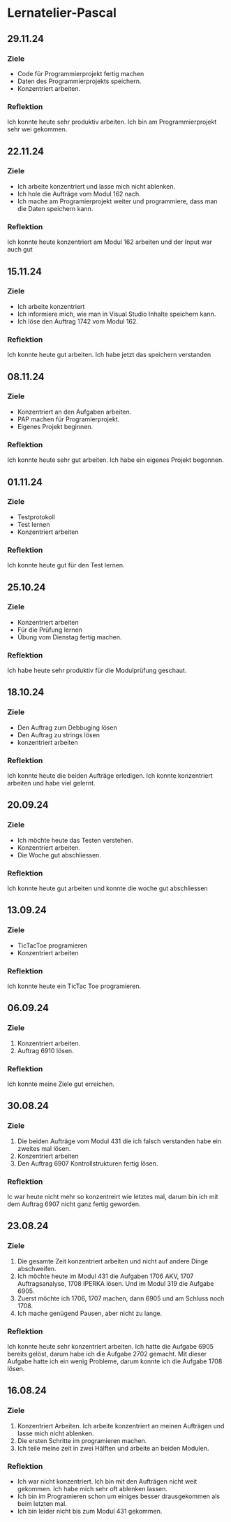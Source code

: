 # Lernatelier-Pascal
## 29.11.24
### Ziele
- Code für Programmierprojekt fertig machen
- Daten des Programmierprojekts speichern.
- Konzentriert arbeiten.
### Reflektion
Ich konnte heute sehr produktiv arbeiten. Ich bin am Programmierprojekt sehr wei gekommen.
## 22.11.24
### Ziele
- Ich arbeite konzentriert und lasse mich nicht ablenken.
- Ich hole die Aufträge vom Modul 162 nach.
- Ich mache am Programierprojekt weiter und programmiere, dass man die Daten speichern kann.
### Reflektion
Ich konnte heute konzentriert am Modul 162 arbeiten und der Input war auch gut
## 15.11.24
### Ziele
- Ich arbeite konzentriert
- Ich informiere mich, wie man in Visual Studio Inhalte speichern kann.
- Ich löse den Auftrag 1742 vom Modul 162.
### Reflektion
Ich konnte heute gut arbeiten. Ich habe jetzt das speichern verstanden
## 08.11.24
### Ziele
- Konzentriert an den Aufgaben arbeiten.
- PAP machen für Programierprojekt.
- Eigenes Projekt beginnen.
### Reflektion
Ich konnte heute sehr gut arbeiten. Ich habe ein eigenes Projekt begonnen.
## 01.11.24
### Ziele
- Testprotokoll
- Test lernen
- Konzentriert arbeiten
### Reflektion
Ich konnte heute gut für den Test lernen.
## 25.10.24
### Ziele
- Konzentriert arbeiten
- Für die Prüfung lernen
- Übung vom Dienstag fertig machen.
### Reflektion
Ich habe heute sehr produktiv für die Modulprüfung geschaut.
## 18.10.24
### Ziele
- Den Auftrag zum Debbuging lösen
- Den Auftrag zu strings lösen
- konzentriert arbeiten
### Reflektion
Ich konnte heute die beiden Aufträge erledigen. Ich konnte konzentriert arbeiten und habe viel gelernt.
## 20.09.24
### Ziele
- Ich möchte heute das Testen verstehen.
- Konzentriert arbeiten.
- Die Woche gut abschliessen.
### Reflektion
Ich konnte heute gut arbeiten und konnte die woche gut abschliessen
## 13.09.24
### Ziele
- TicTacToe programieren
- Konzentriert arbeiten
### Reflektion
Ich konnte heute ein TicTac Toe programieren.
## 06.09.24
### Ziele
1. Konzentriert arbeiten.
2. Auftrag 6910 lösen.
### Reflektion
Ich konnte meine Ziele gut erreichen.
## 30.08.24
### Ziele
1. Die beiden Aufträge vom Modul 431 die ich falsch verstanden habe ein zweites mal lösen.
2. Konzentriert arbeiten
3. Den Auftrag 6907 Kontrollstrukturen fertig lösen.
### Reflektion
Ic war heute nicht mehr so konzentreirt wie letztes mal, darum bin ich mit dem Auftrag 6907 nicht ganz fertig geworden.
## 23.08.24
### Ziele
1. Die gesamte Zeit konzentriert arbeiten und nicht auf andere Dinge abschweifen.
2. Ich möchte heute im Modul 431 die Aufgaben 1706 AKV, 1707 Auftragsanalyse, 1708 IPERKA lösen. Und im Modul 319 die Aufgabe 6905.
3. Zuerst möchte ich 1706, 1707 machen, dann 6905 und am Schluss noch 1708.
4. Ich mache genügend Pausen, aber nicht zu lange.
### Reflektion
Ich konnte heute sehr konzentriert arbeiten. Ich hatte die Aufgabe 6905 bereits gelöst, darum habe ich die Aufgabe 2702 gemacht. Mit dieser Aufgabe hatte ich ein wenig Probleme, darum konnte ich die Aufgabe 1708 lösen.
## 16.08.24
### Ziele
1. Konzentriert Arbeiten. Ich arbeite konzentriert an meinen Aufträgen und lasse mich nicht ablenken.
2. Die ersten Schritte im programieren machen.
3. Ich teile meine zeit in zwei Hälften und arbeite an beiden Modulen.
### Reflektion
- Ich war nicht konzentriert. Ich bin mit den Aufträgen nicht weit gekommen. Ich habe mich sehr oft ablenken lassen.
- Ich bin im Programieren schon um einiges besser drausgekommen als beim letzten mal.
- Ich bin leider nicht bis zum Modul 431 gekommen.
